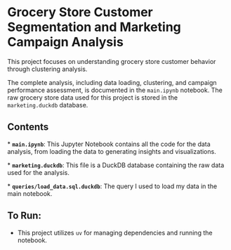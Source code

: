 # Grocery Store Customer Segmentation and Marketing Campaign Analysis 

This project focuses on understanding grocery store customer behavior through clustering analysis. 

The complete analysis, including data loading, clustering, and campaign performance assessment, is documented in the `main.ipynb` notebook. The raw grocery store data used for this project is stored in the `marketing.duckdb` database.

## Contents 
* **`main.ipynb`**: This Jupyter Notebook contains all the code for the data analysis, from loading the data to generating insights and visualizations. 

* **`marketing.duckdb`**: This file is a DuckDB database containing the raw data
used for the analysis.

* **`queries/load_data.sql.duckdb`**: The query I used to load my data in the main notebook.

## To Run:
* This project utilizes `uv` for managing dependencies and running the notebook.